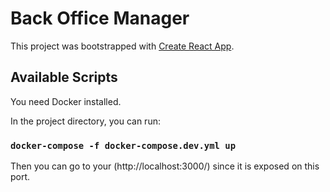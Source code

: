 # Back Office Manager

This project was bootstrapped with [Create React App](https://github.com/facebook/create-react-app).

## Available Scripts

You need Docker installed.

In the project directory, you can run:

### `docker-compose -f docker-compose.dev.yml up`

Then you can go to your (http://localhost:3000/) since it is exposed on this port.
